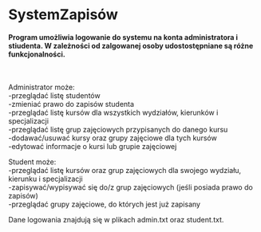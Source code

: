 # SystemZapisów
<p>
<h4>
Program umożliwia logowanie do systemu na konta administratora i stiudenta. W zależności od zalgowanej osoby udostostępniane
są różne funkcjonalności.</h4><br> 
</p>
<p>
Administrator może:<br>
-przeglądać listę studentów<br>
-zmieniać prawo do zapisów studenta<br>
-przeglądać listę kursów dla wszystkich wydziałów, kierunków i specjalizacji<br>
-przeglądać listę grup zajęciowych przypisanych do danego kursu<br>
-dodawać/usuwać kursy oraz grupy zajęciowe dla tych kursów<br>
-edytować informacje o kursi lub grupie zajęciowej<br>
</p>
<p>Student może:<br>
-przeglądać listę kursów oraz grup zajęciowych dla swojego wydziału, kierunku i specjalizacji<br>
-zapisywać/wypisywać się do/z grup zajęciowych (jeśli posiada prawo do zapisów)<br>
-przeglądać grupy zajęciowe, do których jest już zapisany<br>
</p>
<p>Dane logowania znajdują się w plikach admin.txt oraz student.txt.</p>

